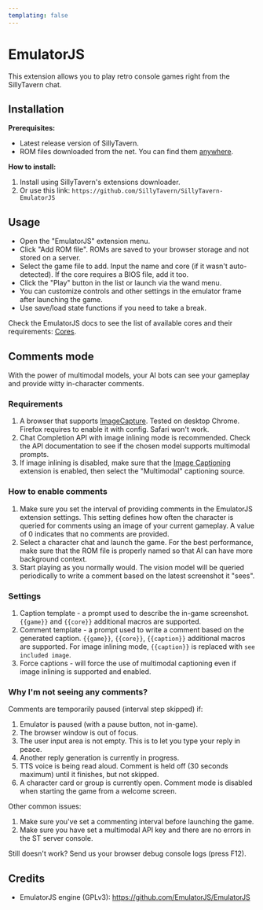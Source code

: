 ```yaml
---
templating: false
---
```


# EmulatorJS

This extension allows you to play retro console games right from the SillyTavern chat.

## Installation

**Prerequisites:**

- Latest release version of SillyTavern.
- ROM files downloaded from the net. You can find them [anywhere](https://archive.org/details/ni-romsets).

**How to install:**

1. Install using SillyTavern's extensions downloader.
2. Or use this link: `https://github.com/SillyTavern/SillyTavern-EmulatorJS`

## Usage

- Open the "EmulatorJS" extension menu.
- Click "Add ROM file". ROMs are saved to your browser storage and not stored on a server.
- Select the game file to add. Input the name and core (if it wasn't auto-detected). If the core requires a BIOS file, add it too.
- Click the "Play" button in the list or launch via the wand menu.
- You can customize controls and other settings in the emulator frame after launching the game.
- Use save/load state functions if you need to take a break.

Check the EmulatorJS docs to see the list of available cores and their requirements: [Cores](https://emulatorjs.org/docs4devs/cores).

## Comments mode

With the power of multimodal models, your AI bots can see your gameplay and provide witty in-character comments.

### Requirements

1. A browser that supports [ImageCapture](https://developer.mozilla.org/en-US/docs/Web/API/ImageCapture#browser_compatibility). Tested on desktop Chrome. Firefox requires to enable it with config. Safari won't work.
2. Chat Completion API with image inlining mode is recommended. Check the API documentation to see if the chosen model supports multimodal prompts.
3. If image inlining is disabled, make sure that the [Image Captioning](./captioning.md#multimodal-source) extension is enabled, then select the "Multimodal" captioning source.

### How to enable comments

1. Make sure you set the interval of providing comments in the EmulatorJS extension settings. This setting defines how often the character is queried for comments using an image of your current gameplay. A value of 0 indicates that no comments are provided.
2. Select a character chat and launch the game. For the best performance, make sure that the ROM file is properly named so that AI can have more background context.
3. Start playing as you normally would. The vision model will be queried periodically to write a comment based on the latest screenshot it "sees".

### Settings

1. Caption template - a prompt used to describe the in-game screenshot.`{{game}}` and `{{core}}` additional macros are supported.
2. Comment template - a prompt used to write a comment based on the generated caption. `{{game}}`, `{{core}}`, `{{caption}}` additional macros are supported. For image inlining mode, `{{caption}}` is replaced with `see included image`.
3. Force captions - will force the use of multimodal captioning even if image inlining is supported and enabled.

### Why I'm not seeing any comments?

Comments are temporarily paused (interval step skipped) if:

1. Emulator is paused (with a pause button, not in-game).
2. The browser window is out of focus.
3. The user input area is not empty. This is to let you type your reply in peace.
4. Another reply generation is currently in progress.
5. TTS voice is being read aloud. Comment is held off (30 seconds maximum) until it finishes, but not skipped.
6. A character card or group is currently open. Comment mode is disabled when starting the game from a welcome screen.

Other common issues:

1. Make sure you've set a commenting interval before launching the game.
2. Make sure you have set a multimodal API key and there are no errors in the ST server console.

Still doesn't work? Send us your browser debug console logs (press F12).

## Credits

- EmulatorJS engine (GPLv3): <https://github.com/EmulatorJS/EmulatorJS>
